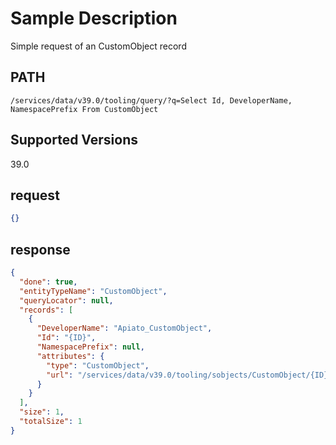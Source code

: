# Sample Description
Simple request of an CustomObject record

## PATH
```
/services/data/v39.0/tooling/query/?q=Select Id, DeveloperName, NamespacePrefix From CustomObject
```
## Supported Versions
39.0

## request
 ```json
{}
```

## response
```json
{
  "done": true,
  "entityTypeName": "CustomObject",
  "queryLocator": null,
  "records": [
    {
      "DeveloperName": "Apiato_CustomObject",
      "Id": "{ID}",
      "NamespacePrefix": null,
      "attributes": {
        "type": "CustomObject",
        "url": "/services/data/v39.0/tooling/sobjects/CustomObject/{ID}"
      }
    }
  ],
  "size": 1,
  "totalSize": 1
}
```